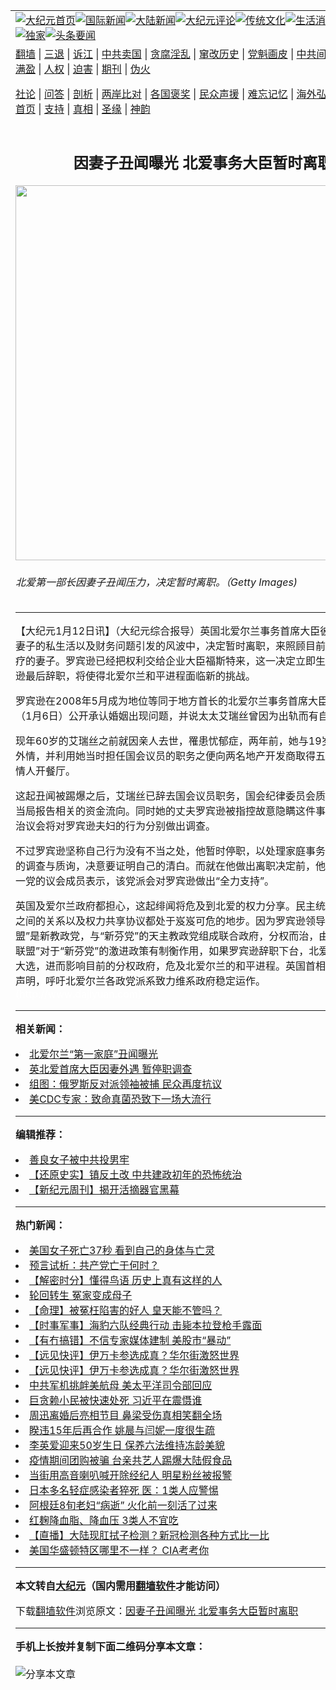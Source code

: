 <a name="1" id="1" target="_blank"></a><span id="1"></span>
<table align=center border="0"><tr><td colspan="2" VALIGN=TOP><a href="https://github.com/mhhkub385/djy/blob/master/gb/nf1351518.md#1"><img src="https://raw.githubusercontent.com/mhhkub385/www/master/t/djy/1.jpg" title="大纪元首页" alt="大纪元首页"></a><a href="https://github.com/mhhkub385/djy/blob/master/gb/n24hr.md#1"><img src="https://raw.githubusercontent.com/mhhkub385/www/master/t/djy/3.jpg" title="国际新闻" alt="国际新闻"></a><a href="https://github.com/mhhkub385/djy/blob/master/gb/nsc413.md#1"><img src="https://raw.githubusercontent.com/mhhkub385/www/master/t/djy/4.jpg" title="大陆新闻" alt="大陆新闻"></a><a href="https://github.com/mhhkub385/djy/blob/master/gb/news392.md#1"><img src="https://raw.githubusercontent.com/mhhkub385/www/master/t/djy/5.jpg" title="大纪元评论" alt="大纪元评论"></a><a href="https://github.com/mhhkub385/djy/blob/master/gb/news2007.md#1"><img src="https://raw.githubusercontent.com/mhhkub385/www/master/t/djy/6.jpg" title="传统文化" alt="传统文化"></a><a href="https://github.com/mhhkub385/djy/blob/master/gb/news2008.md#1"><img src="https://raw.githubusercontent.com/mhhkub385/www/master/t/djy/7.jpg" title="生活消费" alt="生活消费"></a><a href="https://github.com/mhhkub385/djy/blob/master/gb/ncyule.md#1"><img src="https://raw.githubusercontent.com/mhhkub385/www/master/t/djy/8.jpg" title="娱乐休闲" alt="娱乐休闲"></a><a href="https://github.com/mhhkub385/djy/blob/master/gb/nsc1002.md#1"><img src="https://raw.githubusercontent.com/mhhkub385/www/master/t/djy/9.jpg" title="健康" alt="健康"></a><a href="https://github.com/mhhkub385/djy/blob/master/gb/nf6092.md#1"><img src="https://raw.githubusercontent.com/mhhkub385/www/master/t/djy/10a.jpg" title="独家" alt="独家"></a><a href="https://github.com/mhhkub385/djy/blob/master/gb/nf4514.md#1"><img src="https://raw.githubusercontent.com/mhhkub385/www/master/t/djy/12a.jpg" title="头条要闻" alt="头条要闻"></a></td></tr>
<tr><td colspan="2" VALIGN=TOP><a target="_blank" href="https://github.com/mhhkub385/www/blob/master/README.md?zsrh#1">翻墙</a> | <a target="_blank" href="https://github.com/mhhkub385/djy/blob/master/gb/nf5657.md#1">三退</a> | <a target="_blank" href="https://github.com/mhhkub385/djy/blob/master/gb/nf6124.md#1">诉江</a> | <a target="_blank" href="https://github.com/mhhkub385/djy/blob/master/gb/nf1176117.md#1">中共卖国</a> | <a target="_blank" href="https://github.com/mhhkub385/djy/blob/master/gb/nf5773.md#1">贪腐淫乱</a> | <a target="_blank" href="https://github.com/mhhkub385/djy/blob/master/gb/nf1176115.md#1">窜改历史</a> | <a target="_blank" href="https://github.com/mhhkub385/djy/blob/master/gb/nf1176107.md#1">党魁画皮</a> | <a target="_blank" href="https://github.com/mhhkub385/djy/blob/master/gb/nf1320400.md#1">中共间谍</a> | <a target="_blank" href="https://github.com/mhhkub385/djy/blob/master/gb/nf1176114.md#1">破坏传统</a> | <a target="_blank" href="https://github.com/mhhkub385/ntdtv/blob/master/gb/prog447_1.md#1">恶贯满盈</a> | <a target="_blank" href="https://github.com/mhhkub385/djy/blob/master/gb/ncid278.md#1">人权</a> | <a target="_blank" href="https://github.com/mhhkub385/djy/blob/master/gb/nf1176111.md#1">迫害</a> | <a target="_blank" href="https://gitlab.com/szzdlab/mh-qikan/blob/master/README.md#1">期刊</a> | <a target="_blank" href="https://github.com/mhhkub385/djy/blob/master/gb/nf5562.md#1">伪火</a></p><p><a target="_blank" href="https://github.com/mhhkub385/djy/blob/master/gb/9p.md#1">社论</a> | <a target="_blank" href="https://github.com/mhhkub385/djy/blob/master/gb/nf4378.md#1">问答</a> | <a target="_blank" href="https://github.com/mhhkub385/djy/blob/master/gb/nf5792.md#1">剖析</a> | <a target="_blank" href="https://github.com/mhhkub385/djy/blob/master/gb/nf5735.md#1">两岸比对</a> | <a target="_blank" href="https://github.com/mhhkub385/djy/blob/master/gb/nf6119.md#1">各国褒奖</a> | <a target="_blank" href="https://github.com/mhhkub385/djy/blob/master/gb/nf6120.md#1">民众声援</a> | <a target="_blank" href="https://github.com/mhhkub385/djy/blob/master/gb/nf1188594.md#1">难忘记忆</a> | <a target="_blank" href="https://github.com/mhhkub385/djy/blob/master/gb/nf3180.md#1">海外弘传</a> | <a target="_blank" href="https://github.com/mhhkub385/djy/blob/master/gb/nf5410.md#1">万人上访</a> | <a target="_blank" href="https://github.com/mhhkub385/www/blob/master/README.md?zsrh#1">平台首页</a> | <a target="_blank" href="https://github.com/mhhkub385/djy/blob/master/gb/nf4386.md#1">支持</a> | <a target="_blank" href="https://github.com/mhhkub385/djy/blob/master/gb/nf4389.md#1">真相</a> | <a target="_blank" href="https://github.com/mhhkub385/djy/blob/master/gb/nf5790.md#1">圣缘</a> | <a target="_blank" href="https://github.com/mhhkub385/djy/blob/master/gb/nf4786.md#1">神韵</a></td></tr>
<tr><td VALIGN=TOP width="626"><h2 align=center>因妻子丑闻曝光 北爱事务大臣暂时离职</h2>
<img width="600" src="https://i.epochtimes.com/assets/uploads/2010/01/1001120802121774-385x600.jpg" />
<h6>北爱第一部长因妻子丑闻压力，决定暂时离职。（Getty Images)
</h6>
<hr>
	<p>【大纪元1月12日讯】（大纪元综合报导）英国北爱尔兰事务首席大臣彼得?罗宾逊在妻子的私生活以及财务问题引发的风波中，决定暂时离职，来照顾目前在接受心理治疗的妻子。罗宾逊已经把权利交给企业大臣福斯特来，这一决定立即生效。如果罗宾逊最后<ahref="https://github.com/mhhkub385/djy/blob/master/gb/tag/%E8%BE%9E%E8%81%8C.md#1">辞职</a>，将使得北爱尔兰和平进程面临新的挑战。</p>
<p>罗宾逊在2008年5月成为地位等同于地方首长的北爱尔兰事务首席大臣。他在上周三（1月6日）公开承认婚姻出现问题，并说太太艾瑞丝曾因为出轨而有自杀的倾向。</p>
<p>现年60岁的艾瑞丝之前就因亲人去世，罹患忧郁症，两年前，她与19岁青年发生婚外情，并利用她当时担任国会议员的职务之便向两名地产开发商取得五万英镑，协助情人开餐厅。</p>
<p>这起丑闻被踢爆之后，艾瑞丝已辞去国会议员职务，国会纪律委员会质询艾瑞丝未向当局报告相关的资金流向。同时她的丈夫罗宾逊被指控故意隐瞒这件事。北爱地方自治议会将对罗宾逊夫妇的行为分别做出调查。</p>
<p>不过罗宾逊坚称自己行为没有不当之处，他暂时停职，以处理家庭事务，并接受当局的调查与质询，决意要证明自己的清白。而就在他做出离职决定前，他所属的民主统一党的议会成员表示，该党派会对罗宾逊做出“全力支持”。</p>
<p>英国及爱尔兰政府都担心，这起绯闻将危及到北爱的权力分享。民主统一党与新芬党之间的关系以及权力共享协议都处于岌岌可危的地步。因为罗宾逊领导的“北爱民主联盟”是新教政党，与“新芬党”的天主教政党组成联合政府，分权而治，由于“北爱民主联盟”对于“新芬党”的激进政策有制衡作用，如果罗宾逊<ahref="https://github.com/mhhkub385/djy/blob/master/gb/tag/%E8%BE%9E%E8%81%8C.md#1">辞职</a>下台，北爱议会可能提前大选，进而影响目前的分权政府，危及北爱尔兰的和平进程。英国首相布朗紧急发表声明，呼吁北爱尔兰各政党派系致力维系政府稳定运作。 <font color=#ffffff>(http://www.dajiyuan.com)</font></p>
	
<hr>


<strong>相关新闻：</strong>
<li><a href="https://github.com/mhhkub385/djy/blob/master/gb/10/1/9/n2781182.md#1">北爱尔兰“第一家庭”丑闻曝光</a></li>
<li><a href="https://github.com/mhhkub385/djy/blob/master/gb/10/1/12/n2784335.md#1">英北爱首席大臣因妻外遇 暂停职调查</a></li>
<li><a href="https://github.com/mhhkub385/djy/blob/master/gb/21/2/1/n12725355.md#1">组图：俄罗斯反对派领袖被捕 民众再度抗议</a></li>
<li><a href="https://github.com/mhhkub385/djy/blob/master/gb/21/2/1/n12725249.md#1">美CDC专家：致命真菌恐致下一场大流行</a></li>
<hr>


<strong>编辑推荐：</strong>
<li><a href="https://github.com/mhhkub385/djy/blob/master/gb/13/9/29/n3974789.md?dfh#1" target="_blank">善良女子被中共投男牢</a></li><li><a href="https://github.com/tsiac2612/djy/blob/master/gb/18/7/10/n10551502.md#1" target="_blank">【还原史实】镇反土改 中共建政初年的恐怖统治</a></li><li><a href="https://github.com/tsiac2612/djy/blob/master/gb/10/4/19/n2881569.md#1" target="_blank">【新纪元周刊】揭开活摘器官黑幕</a></li>
<hr>

<strong>热门新闻：</strong>
<li><a href="https://github.com/mhhkub385/djy/blob/master/gb/21/1/27/n12714549.md#1">美国女子死亡37秒 看到自己的身体与亡灵</a></li>
<li><a href="https://github.com/mhhkub385/djy/blob/master/gb/21/1/26/n12711986.md#1">预言试析：共产党亡于何时？</a></li>
<li><a href="https://github.com/mhhkub385/djy/blob/master/gb/21/1/30/n12723183.md#1">【解密时分】懂得鸟语 历史上真有这样的人</a></li>
<li><a href="https://github.com/mhhkub385/djy/blob/master/gb/20/12/29/n12651261.md#1">轮回转生 冤家变成母子</a></li>
<li><a href="https://github.com/mhhkub385/djy/blob/master/gb/21/1/18/n12695507.md#1">【命理】被冤枉陷害的好人 皇天能不管吗？</a></li>
<li><a href="https://github.com/mhhkub385/djy/blob/master/gb/21/1/30/n12721913.md#1">【时事军事】海豹六队经典行动 击毙本拉登枪手露面</a></li>
<li><a href="https://github.com/mhhkub385/djy/blob/master/gb/21/1/30/n12721860.md#1">【有冇搞错】不信专家媒体建制 美股市“暴动”</a></li>
<li><a href="https://github.com/mhhkub385/djy/blob/master/gb/21/1/29/n12721650.md#1">【远见快评】伊万卡参选成真？华尔街激怒世界</a></li>
<li><a href="https://github.com/mhhkub385/djy/blob/master/gb/21/1/29/n12721650.md#1">【远见快评】伊万卡参选成真？华尔街激怒世界</a></li>
<li><a href="https://github.com/mhhkub385/djy/blob/master/gb/21/1/30/n12721933.md#1">中共军机挑衅美航母 美太平洋司令部回应</a></li>
<li><a href="https://github.com/mhhkub385/djy/blob/master/gb/21/1/30/n12722875.md#1">巨贪赖小民被快速处死 习近平在震慑谁</a></li>
<li><a href="https://github.com/mhhkub385/djy/blob/master/gb/21/1/30/n12723159.md#1">周迅离婚后亮相节目 鼻梁受伤真相笑翻全场</a></li>
<li><a href="https://github.com/mhhkub385/djy/blob/master/gb/21/1/29/n12721641.md#1">睽违15年后再合作 姚晨与闫妮一度很生疏</a></li>
<li><a href="https://github.com/mhhkub385/djy/blob/master/gb/21/1/31/n12724209.md#1">李英爱迎来50岁生日 保养六法维持冻龄美貌</a></li>
<li><a href="https://github.com/mhhkub385/djy/blob/master/gb/21/1/31/n12724329.md#1">疫情期间团购被骗 台亲共艺人踢爆大陆假食品</a></li>
<li><a href="https://github.com/mhhkub385/djy/blob/master/gb/21/1/29/n12721197.md#1">当街用高音喇叭喊开除经纪人 明星粉丝被报警</a></li>
<li><a href="https://github.com/mhhkub385/djy/blob/master/gb/21/1/30/n12721759.md#1">日本多名轻症感染者猝死 医：1类人应警惕</a></li>
<li><a href="https://github.com/mhhkub385/djy/blob/master/gb/21/1/31/n12723670.md#1">阿根廷8旬老妇“病逝” 火化前一刻活了过来</a></li>
<li><a href="https://github.com/mhhkub385/djy/blob/master/gb/21/1/29/n12721070.md#1">红麹降血脂、降血压 3类人不宜吃</a></li>
<li><a href="https://github.com/mhhkub385/djy/blob/master/gb/21/1/29/n12719449.md#1">【直播】大陆现肛拭子检测？新冠检测各种方式比一比</a></li>
<li><a href="https://github.com/mhhkub385/djy/blob/master/gb/21/1/31/n12723516.md#1">美国华盛顿特区哪里不一样？ CIA考考你</a></li>
<hr>

<strong>本文转自<a href="https://www.epochtimes.com">大纪元</a>（国内需用<a href="https://github.com/mhhkub385/www/blob/master/README.md#8">翻墙软件</a>才能访问）</strong><p>下载<a href="https://github.com/mhhkub385/www/blob/master/README.md#8">翻墙软件</a>浏览原文：<a href="https://www.epochtimes.com/gb/10/1/12/n2784779.htm">因妻子丑闻曝光 北爱事务大臣暂时离职</a></p><hr>

<strong>手机上长按并复制下面二维码分享本文章：</strong><br><br><img src="https://chart.apis.google.com/chart?cht=qr&chs=240x240&choe=UTF-8&chld=M|2&chl=https://github.com/mhhkub385/djy/blob/master/gb/10/1/12/n2784779.md%231" title="分享本文章"></td><td VALIGN=TOP><a href="https://github.com/mhhkub385/djy/blob/master/gb/16/1/21/n4622075.md?dfh#1" target="_blank"><img src="https://raw.githubusercontent.com/mhhkub385/djy/master/gb/300/wei-f1.jpg" title="中共的伪火骗局"  alt="中共的伪火骗局"></a><br><a href="https://github.com/mhhkub385/www/blob/master/README.md?dfh#9" target="_blank"><img src="https://raw.githubusercontent.com/mhhkub385/djy/master/gb/300/yong-h.jpg" title="永恒的见证"  alt="永恒的见证"></a><br><a href="https://github.com/mhhkub385/djy/blob/master/gb/13/9/29/n3974789.md?dfh#1" target="_blank"><img src="https://raw.githubusercontent.com/mhhkub385/djy/master/gb/300/shang-lnz.jpg" title="善良女子被中共投男牢"  alt="善良女子被中共投男牢"></a><br><a href="https://github.com/mhhkub385/djy/blob/master/gb/16/3/16/n4663449.md?dfh#1" target="_blank"><img src="https://raw.githubusercontent.com/mhhkub385/djy/master/gb/300/huo-z3.jpg" title="警卫目击活摘器官"  alt="警卫目击活摘器官"></a><br><a href="https://github.com/mhhkub385/djy/blob/master/gb/16/8/7/n8177641.md?dfh#1" target="_blank"><img src="https://raw.githubusercontent.com/mhhkub385/djy/master/gb/300/huo-z4.jpg" title="证人描述活摘恐怖"  alt="证人描述活摘恐怖"></a><br><a href="https://github.com/mhhkub385/djy/blob/master/gb/10/4/19/n2881569.md?dfh#1" target="_blank"><img src="https://raw.githubusercontent.com/mhhkub385/djy/master/gb/300/huo-z1.jpg" title="揭开活摘器官黑幕"  alt="揭开活摘器官黑幕"></a><br><a href="https://github.com/mhhkub385/djy/blob/master/gb/10/11/7/n3077476.md?dfh#1" target="_blank"><img src="https://raw.githubusercontent.com/mhhkub385/djy/master/gb/300/ma-ks.jpg" title="马克思的成魔之路"  alt="马克思的成魔之路"></a><br><a href="https://github.com/mhhkub385/djy/blob/master/gb/14/6/9/n4173977.md?dfh#1" target="_blank"><img src="https://raw.githubusercontent.com/mhhkub385/djy/master/gb/300/chang-zs.jpg" title="藏字石 蕴天机"  alt="藏字石 蕴天机"></a><br><a href="https://github.com/mhhkub385/djy/blob/master/gb/18/5/10/n10381511.md?dfh#1" target="_blank"><img src="https://raw.githubusercontent.com/mhhkub385/djy/master/gb/300/st1.jpg" title="关注3亿人三退"  alt="关注3亿人三退"></a><br><a href="https://github.com/mhhkub385/djy/blob/master/gb/18/3/21/n10237682.md?dfh#1" target="_blank"><img src="https://raw.githubusercontent.com/mhhkub385/djy/master/gb/300/jie-t.jpg" title="解体中共复兴中华"  alt="解体中共复兴中华"></a><br><a href="https://github.com/mhhkub385/djy/blob/master/gb/9/2/9/n2422991.md?dfh#1" target="_blank"><img src="https://raw.githubusercontent.com/mhhkub385/djy/master/gb/300/gao-zs.jpg" title="中共迫害良心律师"  alt="中共迫害良心律师"></a><br><a href="https://github.com/mhhkub385/djy/blob/master/gb/18/12/9/n10900044.md?dfh#1" target="_blank"><img src="https://raw.githubusercontent.com/mhhkub385/djy/master/gb/300/sj1.jpg" title="303万人举报江泽民"  alt="303万人举报江泽民"></a><br><a href="https://github.com/mhhkub385/djy/blob/master/gb/18/8/28/n10672014.md?dfh#1" target="_blank"><img src="https://raw.githubusercontent.com/mhhkub385/djy/master/gb/300/sj2.jpg" title="这些官员为何起诉江泽民"  alt="这些官员为何起诉江泽民"></a><br><a href="https://github.com/mhhkub385/djy/blob/master/gb/8/12/18/n2367165.md?dfh#1" target="_blank"><img src="https://raw.githubusercontent.com/mhhkub385/djy/master/gb/300/liangan.jpg" title="海峡两岸的强烈对比"  alt="海峡两岸的强烈对比"></a><br><a href="https://github.com/mhhkub385/djy/blob/master/gb/15/12/10/n4593139.md?dfh#1" target="_blank"><img src="https://raw.githubusercontent.com/mhhkub385/djy/master/gb/300/jia-ndzl.jpg" title="加拿大总理的贺信"  alt="加拿大总理的贺信"></a><br><a href="https://github.com/mhhkub385/djy/blob/master/gb/11/6/17/n3289382.md?dfh#1" target="_blank"><img src="https://raw.githubusercontent.com/mhhkub385/djy/master/gb/300/xiao-wd.jpg" title="探寻真相兼听则明"  alt="探寻真相兼听则明"></a><br><a href="https://github.com/mhhkub385/djy/blob/master/gb/18/10/27/n10812623.md?dfh#1" target="_blank"><img src="https://raw.githubusercontent.com/mhhkub385/djy/master/gb/300/yindu.jpg" title="印度媒体报道东方"  alt="印度媒体报道东方"></a><br><a href="https://github.com/mhhkub385/djy/blob/master/gb/18/6/9/n10469652.md?dfh#1" target="_blank"><img src="https://raw.githubusercontent.com/mhhkub385/djy/master/gb/300/xie-j.jpg" title="不一样的海外校园"  alt="不一样的海外校园"></a><br><a href="https://github.com/mhhkub385/djy/blob/master/gb/7/4/5/n1669415.md?dfh#1" target="_blank"><img src="https://raw.githubusercontent.com/mhhkub385/djy/master/gb/300/li-up.jpg" title="从大师到徒弟的传奇"  alt="从大师到徒弟的传奇"></a><br><a href="https://github.com/mhhkub385/djy/blob/master/gb/17/5/26/n9191512.md?dfh#1" target="_blank"><img src="https://raw.githubusercontent.com/mhhkub385/djy/master/gb/300/zfl2.jpg" title="亿万人与东方一本奇书"  alt="亿万人与东方一本奇书"></a><br><a href="https://github.com/mhhkub385/djy/blob/master/gb/13/11/27/n4020290.md?dfh#1" target="_blank"><img src="https://raw.githubusercontent.com/mhhkub385/djy/master/gb/300/zhen-h.jpg" title="大陆见不到的震撼场面"  alt="大陆见不到的震撼场面"></a><br><a href="https://github.com/mhhkub385/djy/blob/master/gb/15/7/17/n4482910.md?dfh#1" target="_blank"><img src="https://raw.githubusercontent.com/mhhkub385/djy/master/gb/300/dalu-sk.jpg" title="人心向善 大陆当初盛况"  alt="人心向善 大陆当初盛况"></a><br><a href="https://github.com/mhhkub385/djy/blob/master/gb/19/1/5/n10955468.md?dfh#1" target="_blank"><img src="https://raw.githubusercontent.com/mhhkub385/djy/master/gb/300/zfl1.jpg" title="追寻真理 这书讲什么"  alt="追寻真理 这书讲什么"></a><br><a href="https://github.com/mhhkub385/www/blob/master/README.md?dfh#1" target="_blank"><img src="https://raw.githubusercontent.com/mhhkub385/djy/master/gb/300/fq1.jpg" title="下载免费翻墙软件"  alt="下载免费翻墙软件"></a><br></td></tr></table>
